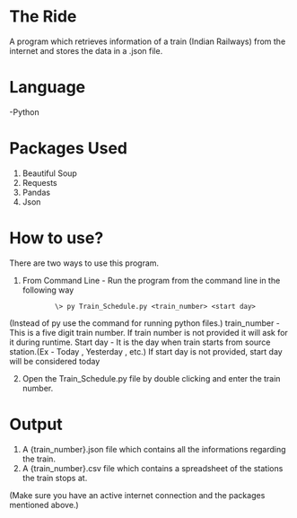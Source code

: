 # The Ride

A program which retrieves information of a train (Indian Railways) from the internet and stores the data in a .json file.

# Language 
-Python

# Packages Used
1. Beautiful Soup
2. Requests
3. Pandas
4. Json

# How to use?
There are two ways to use this program.
1. From Command Line - Run the program from the command line in the following way
               
               \> py Train_Schedule.py <train_number> <start day>

(Instead of py use the command for running python files.)
train_number - This is a five digit train number.
    If train number is not provided it will ask for it during runtime.
Start day - It is the day when train starts from source station.(Ex - Today , Yesterday , etc.)
    If start day is not provided, start day will be considered today

2. Open the Train_Schedule.py file by double clicking and enter the train number.

# Output
1. A {train_number}.json file which contains all the informations regarding the train.
2. A {train_number}.csv file which contains a spreadsheet of the stations the train stops at.


(Make sure you have an active internet connection and the packages mentioned above.)